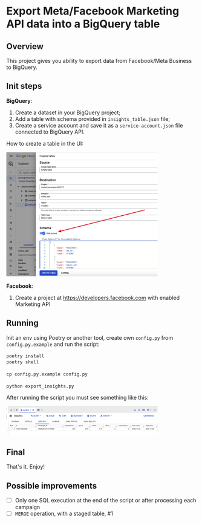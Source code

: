 # Export Meta/Facebook Marketing API data into a BigQuery table

## Overview

This project gives you ability to export data from Facebook/Meta Business to BigQuery. 

## Init steps

**BigQuery**:

1. Create a dataset in your BigQuery project;
2. Add a table with schema provided in `insights_table.json` file;
3. Create a service account and save it as a `service-account.json` file connected to BigQuery API.

How to create a table in the UI:

<img src="./screenshot.png" width="400">

**Facebook**:

1. Create a project at <https://developers.facebook.com> with enabled Marketing API

## Running

Init an env using Poetry or another tool, create own `config.py` from `config.py.example` and run the script:

```
poetry install
poetry shell

cp config.py.example config.py

python export_insights.py
```

After running the script you must see something like this:

<img src="./result.png" width="400">

## Final

That's it. Enjoy!

## Possible improvements

- [ ] Only one SQL execution at the end of the script or after processing each campaign
- [ ] `MERGE` operation, with a staged table, #1
